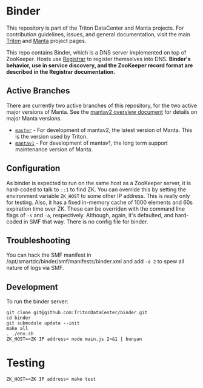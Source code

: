 <!--
    This Source Code Form is subject to the terms of the Mozilla Public
    License, v. 2.0. If a copy of the MPL was not distributed with this
    file, You can obtain one at http://mozilla.org/MPL/2.0/.
-->

<!--
    Copyright 2019 Joyent, Inc.
    Copyright 2023 MNX Cloud, Inc.
-->

# Binder

This repository is part of the Triton DataCenter and Manta projects.
For contribution guidelines, issues, and general documentation, visit the main
[Triton](http://github.com/TritonDataCenter/triton) and
[Manta](http://github.com/TritonDataCenter/manta) project pages.

This repo contains Binder, which is a DNS server implemented on top of
ZooKeeper.  Hosts use [Registrar](http://github.com/TritonDataCenter/registrar)
to register themselves into DNS.  **Binder's behavior, use in service discovery,
and the ZooKeeper record format are described in the Registrar documentation.**

## Active Branches

There are currently two active branches of this repository, for the two
active major versions of Manta. See the [mantav2 overview
document](https://github.com/TritonDataCenter/manta/blob/master/docs/mantav2.md)
for details on major Manta versions.

- [`master`](../../tree/master/) - For development of mantav2, the latest
  version of Manta. This is the version used by Triton.
- [`mantav1`](../../tree/mantav1/) - For development of mantav1, the long
  term support maintenance version of Manta.

## Configuration

As binder is expected to run on the same host as a ZooKeeper server, it is
hard-coded to talk to `::1` to find ZK.  You can override this by setting the
environment variable `ZK_HOST` to some other IP address.  This is really only
for testing.  Also, it has a fixed in-memory cache of 1000 elements and 60s
expiration time over ZK.  These can be overriden with the command line flags of
`-s` and `-a`, respectively.  Although, again, it's defaulted, and hard-coded
in SMF that way.  There is no config file for binder.

## Troubleshooting

You can hack the SMF manifest in /opt/smartdc/binder/smf/manifests/binder.xml
and add `-d 2` to spew all nature of logs via SMF.

## Development

To run the binder server:

    git clone git@github.com:TritonDataCenter/binder.git
    cd binder
    git submodule update --init
    make all
    . ./env.sh
    ZK_HOST=<ZK IP address> node main.js 2>&1 | bunyan

# Testing

    ZK_HOST=<ZK IP address> make test

